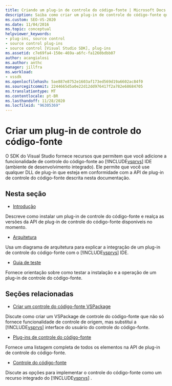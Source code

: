```yaml
---
title: Criando um plug-in de controle do código-fonte | Microsoft Docs
description: Saiba como criar um plug-in de controle do código-fonte que adiciona um recurso de controle do código-fonte ao IDE (ambiente de desenvolvimento integrado) do Visual Studio.
ms.custom: SEO-VS-2020
ms.date: 11/04/2016
ms.topic: conceptual
helpviewer_keywords:
- plug-ins, source control
- source control plug-ins
- source control [Visual Studio SDK], plug-ins
ms.assetid: c7e69fa4-150e-469a-a6fc-fa1260bdbb07
author: acangialosi
ms.author: anthc
manager: jillfra
ms.workload:
- vssdk
ms.openlocfilehash: 5ae887e8752e1603af173ed569d19a6602ac84f0
ms.sourcegitcommit: 2244665d5a0e22d12dd976417f2a782e68684705
ms.translationtype: MT
ms.contentlocale: pt-BR
ms.lasthandoff: 11/28/2020
ms.locfileid: "96305369"
---
```

# <a name="create-a-source-control-plug-in"></a>Criar um plug-in de controle do código-fonte
O SDK do Visual Studio fornece recursos que permitem que você adicione a funcionalidade de controle do código-fonte ao [!INCLUDE[vsprvs](../../code-quality/includes/vsprvs_md.md)] IDE (ambiente de desenvolvimento integrado). Ele permite que você use qualquer DLL de plug-in que esteja em conformidade com a API de plug-in de controle do código-fonte descrita nesta documentação.

## <a name="in-this-section"></a>Nesta seção
- [Introdução](../../extensibility/internals/getting-started-with-source-control-plug-ins.md)

 Descreve como instalar um plug-in de controle do código-fonte e realça as versões da API de plug-in de controle do código-fonte disponíveis no momento.

- [Arquitetura](../../extensibility/internals/source-control-plug-in-architecture.md)

 Usa um diagrama de arquitetura para explicar a integração de um plug-in de controle do código-fonte com o [!INCLUDE[vsprvs](../../code-quality/includes/vsprvs_md.md)] IDE.

- [Guia de teste](../../extensibility/internals/test-guide-for-source-control-plug-ins.md)

 Fornece orientação sobre como testar a instalação e a operação de um plug-in de controle do código-fonte.

## <a name="related-sections"></a>Seções relacionadas
- [Criar um controle do código-fonte VSPackage](../../extensibility/internals/creating-a-source-control-vspackage.md)

 Discute como criar um VSPackage de controle do código-fonte que não só fornece funcionalidade de controle de origem, mas substitui a [!INCLUDE[vsprvs](../../code-quality/includes/vsprvs_md.md)] interface do usuário do controle do código-fonte.

- [Plug-ins de controle do código-fonte](../../extensibility/source-control-plug-ins.md)

 Fornece uma listagem completa de todos os elementos na API de plug-in de controle do código-fonte.

- [Controle do código-fonte](../../extensibility/internals/source-control.md)

 Discute as opções para implementar o controle do código-fonte como um recurso integrado do [!INCLUDE[vsprvs](../../code-quality/includes/vsprvs_md.md)] .
